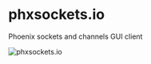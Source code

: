 # phxsockets.io
Phoenix sockets and channels GUI client

![phxsockets.io](http://codeloveandboards.com/images/projects/phxsockets-caa09e81.jpg)
